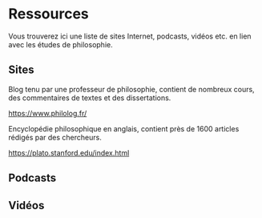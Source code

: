 # Ressources

Vous trouverez ici une liste de sites Internet, podcasts, vidéos etc. en lien avec les études de philosophie.

Sites
---

Blog tenu par une professeur de philosophie, contient de nombreux cours, des commentaires de textes et des dissertations.

https://www.philolog.fr/

Encyclopédie philosophique en anglais, contient près de 1600 articles rédigés par des chercheurs.

https://plato.stanford.edu/index.html

Podcasts
---

Vidéos
---
